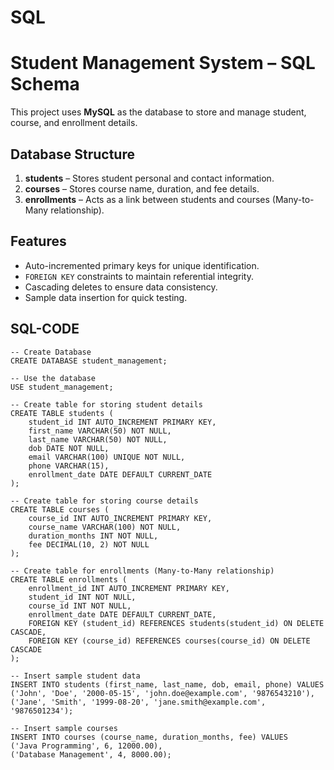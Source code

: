 # SQL
# Student Management System – SQL Schema

This project uses **MySQL** as the database to store and manage student, course, and enrollment details.

## Database Structure
1. **students** – Stores student personal and contact information.
2. **courses** – Stores course name, duration, and fee details.
3. **enrollments** – Acts as a link between students and courses (Many-to-Many relationship).

## Features
- Auto-incremented primary keys for unique identification.
- `FOREIGN KEY` constraints to maintain referential integrity.
- Cascading deletes to ensure data consistency.
- Sample data insertion for quick testing.

## SQL-CODE
```
-- Create Database
CREATE DATABASE student_management;

-- Use the database
USE student_management;

-- Create table for storing student details
CREATE TABLE students (
    student_id INT AUTO_INCREMENT PRIMARY KEY,
    first_name VARCHAR(50) NOT NULL,
    last_name VARCHAR(50) NOT NULL,
    dob DATE NOT NULL,
    email VARCHAR(100) UNIQUE NOT NULL,
    phone VARCHAR(15),
    enrollment_date DATE DEFAULT CURRENT_DATE
);

-- Create table for storing course details
CREATE TABLE courses (
    course_id INT AUTO_INCREMENT PRIMARY KEY,
    course_name VARCHAR(100) NOT NULL,
    duration_months INT NOT NULL,
    fee DECIMAL(10, 2) NOT NULL
);

-- Create table for enrollments (Many-to-Many relationship)
CREATE TABLE enrollments (
    enrollment_id INT AUTO_INCREMENT PRIMARY KEY,
    student_id INT NOT NULL,
    course_id INT NOT NULL,
    enrollment_date DATE DEFAULT CURRENT_DATE,
    FOREIGN KEY (student_id) REFERENCES students(student_id) ON DELETE CASCADE,
    FOREIGN KEY (course_id) REFERENCES courses(course_id) ON DELETE CASCADE
);

-- Insert sample student data
INSERT INTO students (first_name, last_name, dob, email, phone) VALUES
('John', 'Doe', '2000-05-15', 'john.doe@example.com', '9876543210'),
('Jane', 'Smith', '1999-08-20', 'jane.smith@example.com', '9876501234');

-- Insert sample courses
INSERT INTO courses (course_name, duration_months, fee) VALUES
('Java Programming', 6, 12000.00),
('Database Management', 4, 8000.00);
```
